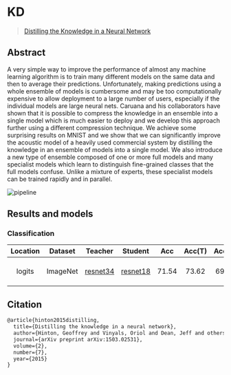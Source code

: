 # KD

> [Distilling the Knowledge in a Neural Network](https://arxiv.org/abs/1503.02531)

<!-- [ALGORITHM] -->

## Abstract

A very simple way to improve the performance of almost any machine learning algorithm is to train many different models on the same data and then to average their predictions. Unfortunately, making predictions using a whole ensemble of models is cumbersome and may be too computationally expensive to allow deployment to a large number of users, especially if the individual models are large neural nets. Caruana and his collaborators have shown that it is possible to compress the knowledge in an ensemble into a single model which is much easier to deploy and we develop this approach further using a different compression technique. We achieve some surprising results on MNIST and we show that we can significantly improve the acoustic model of a heavily used commercial system by distilling the knowledge in an ensemble of models into a single model. We also introduce a new type of ensemble composed of one or more full models and many specialist models which learn to distinguish fine-grained classes that the full models confuse. Unlike a mixture of experts, these specialist models can be trained rapidly and in parallel.

![pipeline](https://user-images.githubusercontent.com/88702197/187423762-e932dd3e-16cb-4714-a85f-cddfc906c1b7.png)

## Results and models

### Classification

| Location | Dataset  |                                                   Teacher                                                    |                                                   Student                                                    |  Acc  | Acc(T) | Acc(S) |                          Config                           | Download                                                                                                                                                                                                                                                                                                                                                                                                                                                                                                                                                                                                                                                                                     |
| :------: | :------: | :----------------------------------------------------------------------------------------------------------: | :----------------------------------------------------------------------------------------------------------: | :---: | :----: | :----: | :-------------------------------------------------------: | :------------------------------------------------------------------------------------------------------------------------------------------------------------------------------------------------------------------------------------------------------------------------------------------------------------------------------------------------------------------------------------------------------------------------------------------------------------------------------------------------------------------------------------------------------------------------------------------------------------------------------------------------------------------------------------------- |
|  logits  | ImageNet | [resnet34](https://github.com/open-mmlab/mmclassification/blob/master/configs/resnet/resnet34_8xb32_in1k.py) | [resnet18](https://github.com/open-mmlab/mmclassification/blob/master/configs/resnet/resnet18_8xb32_in1k.py) | 71.54 | 73.62  | 69.90  | [config](./wsld_cls_head_resnet34_resnet18_8xb32_in1k.py) | [teacher](https://download.openmmlab.com/mmclassification/v0/resnet/resnet50_8xb32_in1k_20210831-ea4938fc.pth) \|[model](https://openmmlab-share.oss-cn-hangzhou.aliyuncs.com/mmrazor/v0.1/distill/wsld/wsld_cls_head_resnet34_resnet18_8xb32_in1k/wsld_cls_head_resnet34_resnet18_8xb32_in1k_acc-71.54_20211222-91f28cf6.pth?versionId=CAEQHxiBgMC6memK7xciIGMzMDFlYTA4YzhlYTRiMTNiZWU0YTVhY2I5NjVkMjY2) \| [log](https://openmmlab-share.oss-cn-hangzhou.aliyuncs.com/mmrazor/v0.1/distill/wsld/wsld_cls_head_resnet34_resnet18_8xb32_in1k/wsld_cls_head_resnet34_resnet18_8xb32_in1k_20211221_181516.log.json?versionId=CAEQHxiBgIDLmemK7xciIGNkM2FiN2Y4N2E5YjRhNDE4NDVlNmExNDczZDIxN2E5) |

## Citation

```latex
@article{hinton2015distilling,
  title={Distilling the knowledge in a neural network},
  author={Hinton, Geoffrey and Vinyals, Oriol and Dean, Jeff and others},
  journal={arXiv preprint arXiv:1503.02531},
  volume={2},
  number={7},
  year={2015}
}
```
